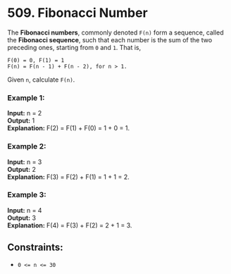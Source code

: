 # 509. Fibonacci Number

The **Fibonacci numbers**, commonly denoted `F(n)` form a sequence, called the **Fibonacci sequence**, such that each number is the sum of the two preceding ones, starting from `0` and `1`. That is,

    F(0) = 0, F(1) = 1  
    F(n) = F(n - 1) + F(n - 2), for n > 1.

Given `n`, calculate `F(n)`.

### Example 1:
**Input:** n = 2  
**Output:** 1  
**Explanation:** F(2) = F(1) + F(0) = 1 + 0 = 1.

### Example 2:
**Input:** n = 3  
**Output:** 2  
**Explanation:** F(3) = F(2) + F(1) = 1 + 1 = 2.

### Example 3:
**Input:** n = 4  
**Output:** 3  
**Explanation:** F(4) = F(3) + F(2) = 2 + 1 = 3.
 
## Constraints:
- `0 <= n <= 30`